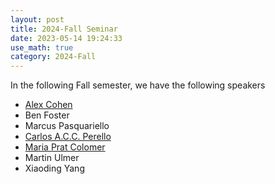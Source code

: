 ```yaml
---
layout: post
title: 2024-Fall Seminar
date: 2023-05-14 19:24:33
use_math: true
category: 2024-Fall
---
```

 
In the following Fall semester, we have the following speakers

- [Alex Cohen](https://math.mit.edu/~alexcoh/)
- Ben Foster
- Marcus Pasquariello
- [Carlos A.C.C. Perello](https://carlosaccp.github.io)
- [Maria Prat Colomer](https://mariaprat.github.io)
- Martin Ulmer
- Xiaoding Yang
